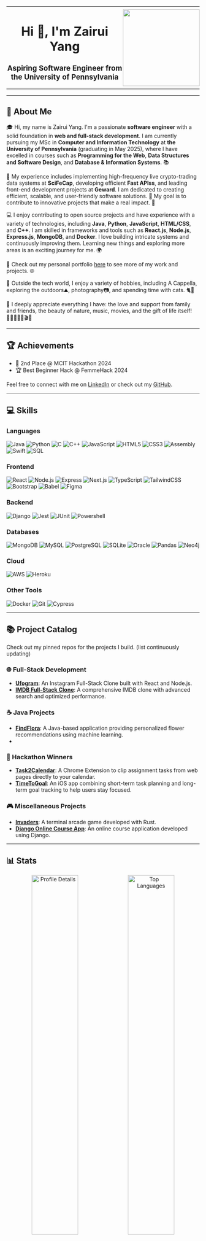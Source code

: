 <table style="border: none; border-collapse: collapse;">
  <tr style="border: none;">
    <td style="border: none; padding: 0;">
      <h1 align="center">Hi 👋, I'm Zairui Yang</h1>
      <h3 align="center">Aspiring Software Engineer from the University of Pennsylvania</h3>
    </td>
    <td style="border: none; padding: 0;">
      <img src="https://media.giphy.com/media/Wj7lNjMNDxSmc/giphy.gif" width="200" />
    </td>
  </tr>
</table>

<p align="left"> 
  <a href="https://github.com/ryo-ma/github-profile-trophy">
<!--     <img src="https://github-profile-trophy.vercel.app/?username=zairuiy-coding" alt="zairuiy-coding" /> -->
  </a> 
</p>

---

## 🚀 About Me

🎓 Hi, my name is Zairui Yang. I'm a passionate **software engineer** with a solid foundation in **web and full-stack development**. I am currently pursuing my MSc in **Computer and Information Technology** at **the University of Pennsylvania** (graduating in May 2025), where I have excelled in courses such as **Programming for the Web**, **Data Structures and Software Design**, and **Database & Information Systems**. 📚

💼 My experience includes implementing high-frequency live crypto-trading data systems at **SciFeCap**, developing efficient **Fast APIss**, and leading front-end development projects at **Geward**. I am dedicated to creating efficient, scalable, and user-friendly software solutions. 🚀 My goal is to contribute to innovative projects that make a real impact. 🌟

💻 I enjoy contributing to open source projects and have experience with a variety of technologies, including **Java**, **Python**, **JavaScript**, **HTML/CSS**, and **C++**. I am skilled in frameworks and tools such as **React.js**, **Node.js**, **Express.js**, **MongoDB**, and **Docker**. I love building intricate systems and continuously improving them. Learning new things and exploring more areas is an exciting journey for me. 🌍

🔗 Check out my personal portfolio [here](https://zairuiy-coding.github.io) to see more of my work and projects. 🌐

🎵 Outside the tech world, I enjoy a variety of hobbies, including A Cappella, exploring the outdoors⛰️, photography📷, and spending time with cats. 🐈🥰 

🌱 I deeply appreciate everything I have: the love and support from family and friends, the beauty of nature, music, movies, and the gift of life itself! 👨‍👩‍👧‍👦🎶🎬💖

---

## 🏆 Achievements

- 🥇 2nd Place @ MCIT Hackathon 2024
- 🏆 Best Beginner Hack @ FemmeHack 2024

Feel free to connect with me on [LinkedIn](https://www.linkedin.com/in/zairui-yang) or check out my [GitHub](https://github.com/zairuiy-coding).

---

## 💻 Skills

### Languages
<p align="left"> 
  <img src="https://img.shields.io/badge/Java-007396?style=for-the-badge&logo=java&logoColor=white" alt="Java" /> 
  <img src="https://img.shields.io/badge/Python-3776AB?style=for-the-badge&logo=python&logoColor=white" alt="Python" /> 
  <img src="https://img.shields.io/badge/C-00599C?style=for-the-badge&logo=c&logoColor=white" alt="C" /> 
  <img src="https://img.shields.io/badge/C++-00599C?style=for-the-badge&logo=cplusplus&logoColor=white" alt="C++" /> 
  <img src="https://img.shields.io/badge/JavaScript-F7DF1E?style=for-the-badge&logo=javascript&logoColor=black" alt="JavaScript" /> 
  <img src="https://img.shields.io/badge/HTML5-E34F26?style=for-the-badge&logo=html5&logoColor=white" alt="HTML5" />
  <img src="https://img.shields.io/badge/CSS3-1572B6?style=for-the-badge&logo=css3&logoColor=white" alt="CSS3" />
  <img src="https://img.shields.io/badge/Assembly-525252?style=for-the-badge&logo=assembly&logoColor=white" alt="Assembly" />
  <img src="https://img.shields.io/badge/Swift-FA7343?style=for-the-badge&logo=swift&logoColor=white" alt="Swift" />
  <img src="https://img.shields.io/badge/SQL-4479A1?style=for-the-badge&logo=sql&logoColor=white" alt="SQL" />
</p>

### Frontend
<p align="left"> 
  <img src="https://img.shields.io/badge/React-61DAFB?style=for-the-badge&logo=react&logoColor=black" alt="React" /> 
  <img src="https://img.shields.io/badge/Node.js-339933?style=for-the-badge&logo=nodedotjs&logoColor=white" alt="Node.js" /> 
  <img src="https://img.shields.io/badge/Express-000000?style=for-the-badge&logo=express&logoColor=white" alt="Express" /> 
  <img src="https://img.shields.io/badge/Next.js-000000?style=for-the-badge&logo=nextdotjs&logoColor=white" alt="Next.js" />
  <img src="https://img.shields.io/badge/TypeScript-007ACC?style=for-the-badge&logo=typescript&logoColor=white" alt="TypeScript" />
  <img src="https://img.shields.io/badge/TailwindCSS-38B2AC?style=for-the-badge&logo=tailwind-css&logoColor=white" alt="TailwindCSS" /> 
  <img src="https://img.shields.io/badge/Bootstrap-7952B3?style=for-the-badge&logo=bootstrap&logoColor=white" alt="Bootstrap" /> 
  <img src="https://img.shields.io/badge/Babel-F9DC3E?style=for-the-badge&logo=babel&logoColor=black" alt="Babel" />
  <img src="https://img.shields.io/badge/Figma-F24E1E?style=for-the-badge&logo=figma&logoColor=white" alt="Figma" />
</p>

### Backend
<p align="left"> 
  <img src="https://img.shields.io/badge/Django-092E20?style=for-the-badge&logo=django&logoColor=white" alt="Django" /> 
  <img src="https://img.shields.io/badge/Jest-C21325?style=for-the-badge&logo=jest&logoColor=white" alt="Jest" /> 
  <img src="https://img.shields.io/badge/JUnit-25A162?style=for-the-badge&logo=junit&logoColor=white" alt="JUnit" />
  <img src="https://img.shields.io/badge/Powershell-5391FE?style=for-the-badge&logo=powershell&logoColor=white" alt="Powershell" />
</p>

### Databases
<p align="left"> 
  <img src="https://img.shields.io/badge/MongoDB-47A248?style=for-the-badge&logo=mongodb&logoColor=white" alt="MongoDB" /> 
  <img src="https://img.shields.io/badge/MySQL-4479A1?style=for-the-badge&logo=mysql&logoColor=white" alt="MySQL" /> 
  <img src="https://img.shields.io/badge/PostgreSQL-336791?style=for-the-badge&logo=postgresql&logoColor=white" alt="PostgreSQL" /> 
  <img src="https://img.shields.io/badge/SQLite-003B57?style=for-the-badge&logo=sqlite&logoColor=white" alt="SQLite" /> 
  <img src="https://img.shields.io/badge/Oracle-F80000?style=for-the-badge&logo=oracle&logoColor=white" alt="Oracle" />
  <img src="https://img.shields.io/badge/Pandas-150458?style=for-the-badge&logo=pandas&logoColor=white" alt="Pandas" />
  <img src="https://img.shields.io/badge/Neo4j-008CC1?style=for-the-badge&logo=neo4j&logoColor=white" alt="Neo4j" />
</p>

### Cloud
<p align="left"> 
  <img src="https://img.shields.io/badge/Amazon_AWS-232F3E?style=for-the-badge&logo=amazonaws&logoColor=white" alt="AWS" /> 
  <img src="https://img.shields.io/badge/Heroku-430098?style=for-the-badge&logo=heroku&logoColor=white" alt="Heroku" />
</p>

### Other Tools
<p align="left"> 
  <img src="https://img.shields.io/badge/Docker-2496ED?style=for-the-badge&logo=docker&logoColor=white" alt="Docker" /> 
  <img src="https://img.shields.io/badge/Git-F05032?style=for-the-badge&logo=git&logoColor=white" alt="Git" /> 
  <img src="https://img.shields.io/badge/Cypress-17202C?style=for-the-badge&logo=cypress&logoColor=white" alt="Cypress" />
</p>

---

## 📚 Project Catalog

Check out my pinned repos for the projects I build. (list continuously updating)

### 🌐 Full-Stack Development
- **[Ufogram](https://github.com/zairuiy-coding/ufogram)**: An Instagram Full-Stack Clone built with React and Node.js.
- **[IMDB Full-Stack Clone](https://github.com/zairuiy-coding/CIS550-Project-Group-48)**: A comprehensive IMDB clone with advanced search and optimized performance.

### ☕ Java Projects
- **[FindFlora](https://github.com/zairuiy-coding/FindFlora)**: A Java-based application providing personalized flower recommendations using machine learning.
- 
### 🚀 Hackathon Winners
- **[Task2Calendar](https://github.com/zairuiy-coding/mcit_hackathon_TaskToCalendar)**: A Chrome Extension to clip assignment tasks from web pages directly to your calendar.
- **[TimeToGoal](https://github.com/zairuiy-coding/TimeToGoal)**: An iOS app combining short-term task planning and long-term goal tracking to help users stay focused.

### 🎮 Miscellaneous Projects
- **[Invaders](https://github.com/zairuiy-coding/invaders)**: A terminal arcade game developed with Rust.
- **[Django Online Course App](https://github.com/zairuiy-coding/Django_online_course_app)**: An online course application developed using Django.

---

## 📊 Stats

<!-- Profile Details and Top Languages Cards Side by Side -->
<p align="center">
  <img src="http://github-profile-summary-cards.vercel.app/api/cards/profile-details?username=zairuiy-coding&theme=default" alt="Profile Details" style="width: 49%; display: inline-block;" />
  <img src="https://github-readme-stats.vercel.app/api/top-langs?username=zairuiy-coding&show_icons=true&locale=en&layout=compact" alt="Top Languages" style="width: 49%; display: inline-block;" />
</p>

<!-- Stats and Productive Time Cards Side by Side -->
<p align="center">
  <img src="http://github-profile-summary-cards.vercel.app/api/cards/stats?username=zairuiy-coding&theme=default" alt="Stats" style="width: 49%; display: inline-block;" />
  <img src="http://github-profile-summary-cards.vercel.app/api/cards/productive-time?username=zairuiy-coding&theme=default&utcOffset=8" alt="Productive Time" style="width: 49%; display: inline-block;" />
</p>

---

## 🔗 Links

<h3 align="left">Connect with me:</h3>
<p align="left">
  <a href="https://linkedin.com/in/zairui-yang" target="blank">
    <img src="https://img.shields.io/badge/LinkedIn-0077B5?style=for-the-badge&logo=linkedin&logoColor=white" alt="LinkedIn" />
  </a>
  <a href="https://zairuiy-coding.github.io" target="blank">
    <img src="https://img.shields.io/badge/Portfolio-000000?style=for-the-badge&logo=githubpages&logoColor=white" alt="Portfolio" />
  </a>
</p>
